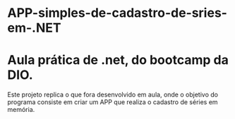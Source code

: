# APP-simples-de-cadastro-de-sries-em-.NET
# Aula prática de .net, do bootcamp da DIO.

Este projeto replica o que fora desenvolvido em aula, onde o objetivo do programa consiste em criar um APP que realiza o cadastro de séries em memória.   
